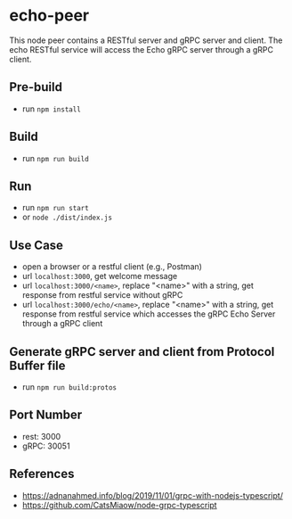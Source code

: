 ﻿# echo-peer

This node peer contains a RESTful server and gRPC server and client. The echo RESTful service will access the Echo gRPC server through a gRPC client.  

## Pre-build
- run `npm install`

## Build
- run `npm run build`

## Run
- run `npm run start`
- or `node ./dist/index.js`

## Use Case
- open a browser or a restful client (e.g., Postman)
- url `localhost:3000`, get welcome message
- url `localhost:3000/<name>`, replace "\<name\>" with a string, get response from restful service without gRPC
- url `localhost:3000/echo/<name>`, replace "\<name\>" with a string, get response from restful service which accesses the gRPC Echo Server through a gRPC client 

## Generate gRPC server and client from Protocol Buffer file
- run `npm run build:protos`

## Port Number
- rest: 3000
- gRPC: 30051

## References
- https://adnanahmed.info/blog/2019/11/01/grpc-with-nodejs-typescript/
- https://github.com/CatsMiaow/node-grpc-typescript
